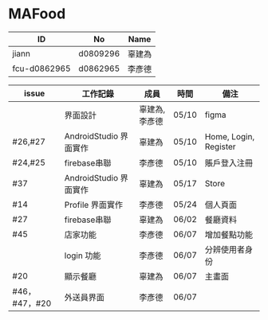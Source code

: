 # MAFood
| ID           | No       | Name   |
|--------------|----------|--------|
| jiann        | d0809296 | 辜建為 |
| fcu-d0862965 | d0862965 | 李彥德 |



| issue |工作記錄 | 成員| 時間 | 備注 |
|------ |------ | ----- | ----- | ----- |
| |界面設計 | 辜建為, 李彥德 | 05/10 | figma |
| #26,#27 |AndroidStudio 界面實作 | 辜建為 | 05/10 | Home, Login, Register |
|#24,#25 |firebase串聯 | 李彥德 | 05/10 | 賬戶登入注冊 |
| #37 |AndroidStudio 界面實作 | 辜建為 | 05/17 | Store |
| #14 |Profile 界面實作 | 李彥德 | 05/24 | 個人頁面 |
| #27 |firebase串聯| 辜建為 | 06/02 | 餐廳資料 |
| #45 |店家功能| 李彥德 | 06/07 | 增加餐點功能 |
|  |login 功能 | 李彥德 | 06/07 | 分辨使用者身份 |
| #20 |顯示餐廳 | 辜建為 | 06/07 | 主畫面 |
| #46，#47，#20 |外送員界面 | 李彥德 | 06/07 |  |


